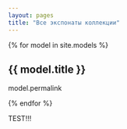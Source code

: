 ```yaml
---
layout: pages
title: "Все экспонаты коллекции"
---
```


{% for model in site.models %}
  <h2>{{ model.title }} </h2>
  <p>model.permalink</p>
{% endfor %}

TEST!!!


